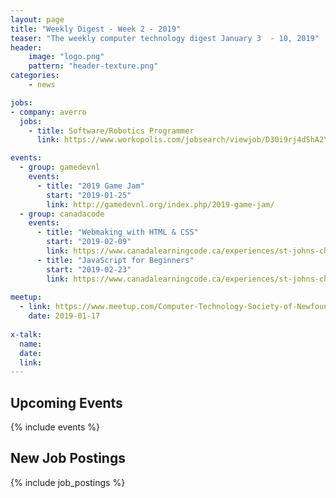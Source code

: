 ```yaml
---
layout: page
title: "Weekly Digest - Week 2 - 2019"
teaser: "The weekly computer technology digest January 3  - 10, 2019"
header:
    image: "logo.png"
    pattern: "header-texture.png"
categories:
    - news

jobs:
- company: averro
  jobs:
    - title: Software/Robotics Programmer
      link: https://www.workopolis.com/jobsearch/viewjob/D30i9rj4dShA2Yf_24fo9pUnCvFzMgWya61JPzHlrE4qpEA0sPexHA?

events:
  - group: gamedevnl
    events:
      - title: "2019 Game Jam"
        start: "2019-01-25"
        link: http://gamedevnl.org/index.php/2019-game-jam/
  - group: canadacode
    events:
      - title: "Webmaking with HTML & CSS"
        start: "2019-02-09"
        link: https://www.canadalearningcode.ca/experiences/st-johns-chapter-girls-learning-code-webmaking-with-html-css/
      - title: "JavaScript for Beginners"
        start: "2019-02-23"
        link: https://www.canadalearningcode.ca/experiences/st-johns-chapter-ladies-learning-code-javascript-for-beginners-an-introduction-to-the-fundamentals-of-web-programming/
 
meetup:
  - link: https://www.meetup.com/Computer-Technology-Society-of-Newfoundland-and-Labrador/events/rpdzmpyzcbwb/
    date: 2019-01-17
  
x-talk:
  name:
  date: 
  link: 
---
```


## Upcoming Events
{% include events %}

## New Job Postings
{% include job_postings %}
